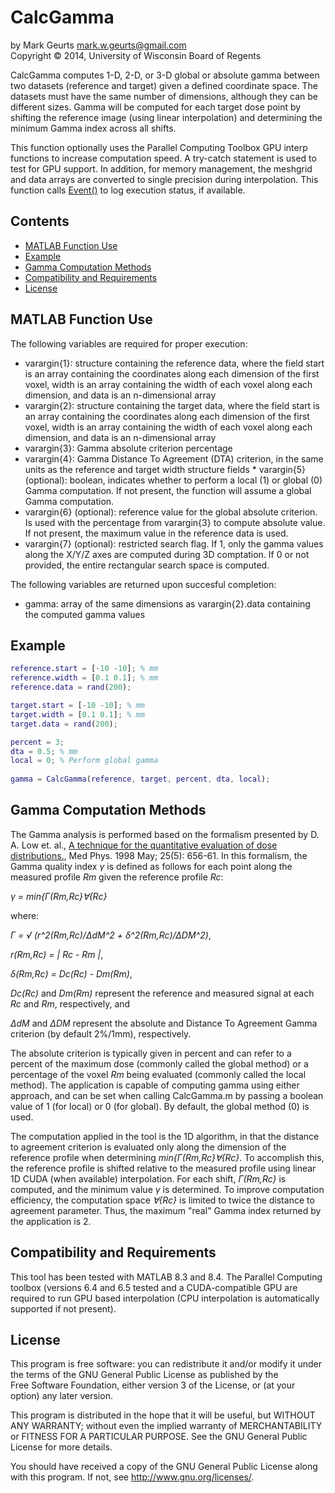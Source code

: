CalcGamma
===========

by Mark Geurts <mark.w.geurts@gmail.com>
<br>Copyright &copy; 2014, University of Wisconsin Board of Regents

CalcGamma computes 1-D, 2-D, or 3-D global or absolute gamma between two datasets (reference and target) given a defined coordinate space. The datasets must have the same number of dimensions, although they can be different sizes. Gamma will be computed for each target dose point by shifting the reference image (using linear interpolation) and determining the minimum Gamma index across all shifts.

This function optionally uses the Parallel Computing Toolbox GPU interp functions to increase computation speed. A try-catch statement is used to test for GPU support. In addition, for memory management, the meshgrid and data arrays are converted to single precision during interpolation. This function calls [Event()](https://github.com/mwgeurts/viewray_radiso/blob/master/Event.m) to log execution status, if available.

## Contents

* [MATLAB Function Use](README.md#matlab-function-use)
* [Example](README.md#example)
* [Gamma Computation Methods](README.md#gamma-computation-methods)
* [Compatibility and Requirements](README.md#compatibility-and-requirements)
* [License](README.md#license)

## MATLAB Function Use

The following variables are required for proper execution: 

* varargin{1}: structure containing the reference data, where the field start is an array containing the coordinates along each dimension of the first voxel, width is an array containing the width of each voxel along each dimension, and data is an n-dimensional array
* varargin{2}: structure containing the target data, where the field start is an array containing the coordinates along each dimension of the first voxel, width is an array containing the width of each voxel along each dimension, and data is an n-dimensional array
* varargin{3}: Gamma absolute criterion percentage
* varargin{4}: Gamma Distance To Agreement (DTA) criterion, in the same units as the reference and target width structure fields * varargin{5} (optional): boolean, indicates whether to perform a local (1) or global (0) Gamma computation.  If not present, the function will assume a global Gamma computation.
* varargin{6} (optional): reference value for the global absolute criterion.  Is used with the percentage from varargin{3} to compute absolute value.  If not present, the maximum value in the reference data is used.
* varargin{7} (optional): restricted search flag. If 1, only the gamma values along the X/Y/Z axes are computed during 3D comptation. If 0 or not provided, the entire rectangular search space is computed.

The following variables are returned upon succesful completion:

* gamma: array of the same dimensions as varargin{2}.data containing the computed gamma values

## Example

```matlab
reference.start = [-10 -10]; % mm
reference.width = [0.1 0.1]; % mm
reference.data = rand(200);

target.start = [-10 -10]; % mm
target.width = [0.1 0.1]; % mm
target.data = rand(200);

percent = 3;
dta = 0.5; % mm
local = 0; % Perform global gamma
   
gamma = CalcGamma(reference, target, percent, dta, local);
```

## Gamma Computation Methods

The Gamma analysis is performed based on the formalism presented by D. A. Low et. al., [A technique for the quantitative evaluation of dose distributions.](http://www.ncbi.nlm.nih.gov/pubmed/9608475), Med Phys. 1998 May; 25(5): 656-61.  In this formalism, the Gamma quality index *&gamma;* is defined as follows for each point along the measured profile *Rm* given the reference profile *Rc*:

*&gamma; = min{&Gamma;(Rm,Rc}&forall;{Rc}*

where:

*&Gamma; = &radic; (r^2(Rm,Rc)/&Delta;dM^2 + &delta;^2(Rm,Rc)/&Delta;DM^2)*,

*r(Rm,Rc) = | Rc - Rm |*,

*&delta;(Rm,Rc) = Dc(Rc) - Dm(Rm)*,

*Dc(Rc)* and *Dm(Rm)* represent the reference and measured signal at each *Rc* and *Rm*, respectively, and

*&Delta;dM* and *&Delta;DM* represent the absolute and Distance To Agreement Gamma criterion (by default 2%/1mm), respectively.  

The absolute criterion is typically given in percent and can refer to a percent of the maximum dose (commonly called the global method) or a percentage of the voxel *Rm* being evaluated (commonly called the local method).  The application is capable of computing gamma using either approach, and can be set when calling CalcGamma.m by passing a boolean value of 1 (for local) or 0 (for global).  By default, the global method (0) is used.

The computation applied in the tool is the 1D algorithm, in that the distance to agreement criterion is evaluated only along the dimension of the reference profile when determining *min{&Gamma;(Rm,Rc}&forall;{Rc}*. To accomplish this, the reference profile is shifted relative to the measured profile using linear 1D CUDA (when available) interpolation.  For each shift, *&Gamma;(Rm,Rc}* is computed, and the minimum value *&gamma;* is determined.  To improve computation efficiency, the computation space *&forall;{Rc}* is limited to twice the distance to agreement parameter.  Thus, the maximum "real" Gamma index returned by the application is 2.

## Compatibility and Requirements

This tool has been tested with MATLAB 8.3 and 8.4.  The Parallel Computing toolbox (versions 6.4 and 6.5 tested and a CUDA-compatible GPU are required to run GPU based interpolation (CPU interpolation is automatically supported if not present).

## License

This program is free software: you can redistribute it and/or modify it 
under the terms of the GNU General Public License as published by the  
Free Software Foundation, either version 3 of the License, or (at your 
option) any later version.

This program is distributed in the hope that it will be useful, but 
WITHOUT ANY WARRANTY; without even the implied warranty of 
MERCHANTABILITY or FITNESS FOR A PARTICULAR PURPOSE. See the GNU General 
Public License for more details.

You should have received a copy of the GNU General Public License along 
with this program. If not, see http://www.gnu.org/licenses/.
